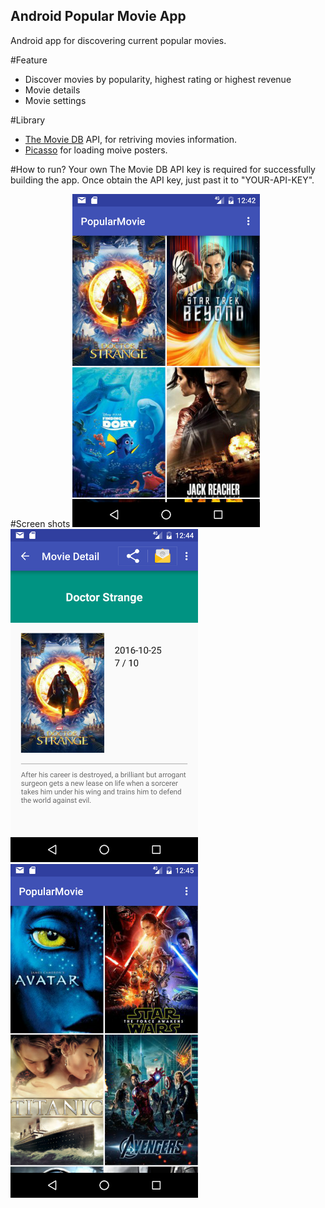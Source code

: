 ## Android Popular Movie App
Android app for discovering current popular movies.

#Feature
* Discover movies by popularity, highest rating or highest revenue
* Movie details
* Movie settings

#Library
* [The Movie DB](https://www.themoviedb.org/documentation/api) API, for retriving movies information.
* [Picasso](http://square.github.io/picasso/) for loading moive posters.

#How to run?
Your own The Movie DB API key is required for successfully building the app. Once obtain the API key, just past it to "YOUR-API-KEY".

#Screen shots
<img src="app/src/main/res/drawable/Screenshot_popularMovie.png" width="300" />
<img src="app/src/main/res/drawable/Screenshot_movieDetail.png" width="300" />
<img src="app/src/main/res/drawable/Screenshot_revenue.png" width="300" />


